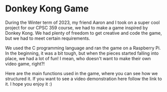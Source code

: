 # Donkey Kong Game

During the Winter term of 2023, my friend Aaron and I took on a super cool project for our CPSC 359 course, we had to make a game inspired by Donkey Kong. We had plenty of freedom to get creative and code the game, but we had to meet certain requirements.

We used the C programming language and ran the game on a Raspberry Pi. In the beginning, it was a bit tough, but when the pieces started falling into place, we had a lot of fun! I mean, who doesn't want to make their own video game, right?!

Here are the main functions used in the game, where you can see how we structured it. If you want to see a video demonstration here follow the link to it. I hope you enjoy it :)
